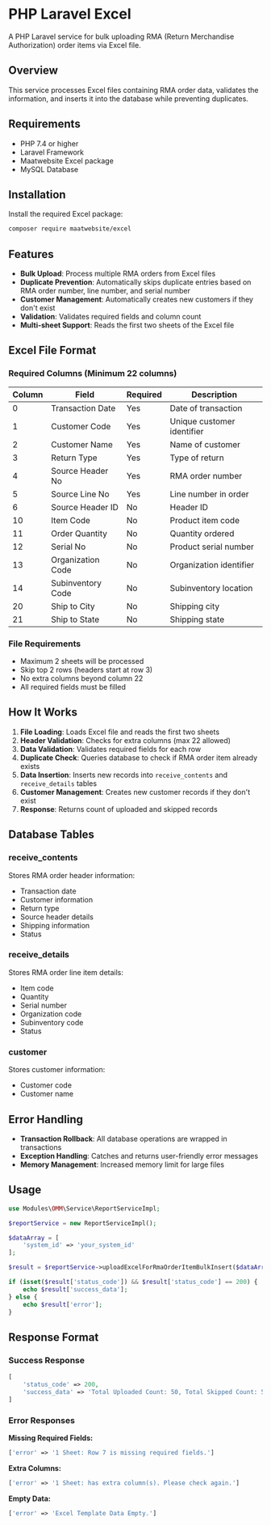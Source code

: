 # PHP Laravel Excel

A PHP Laravel service for bulk uploading RMA (Return Merchandise Authorization) order items via Excel file.

## Overview

This service processes Excel files containing RMA order data, validates the information, and inserts it into the database while preventing duplicates.

## Requirements

- PHP 7.4 or higher
- Laravel Framework
- Maatwebsite Excel package
- MySQL Database

## Installation

Install the required Excel package:

```bash
composer require maatwebsite/excel
```

## Features

- **Bulk Upload**: Process multiple RMA orders from Excel files
- **Duplicate Prevention**: Automatically skips duplicate entries based on RMA order number, line number, and serial number
- **Customer Management**: Automatically creates new customers if they don't exist
- **Validation**: Validates required fields and column count
- **Multi-sheet Support**: Reads the first two sheets of the Excel file

## Excel File Format

### Required Columns (Minimum 22 columns)

| Column | Field | Required | Description |
|--------|-------|----------|-------------|
| 0 | Transaction Date | Yes | Date of transaction |
| 1 | Customer Code | Yes | Unique customer identifier |
| 2 | Customer Name | Yes | Name of customer |
| 3 | Return Type | Yes | Type of return |
| 4 | Source Header No | Yes | RMA order number |
| 5 | Source Line No | Yes | Line number in order |
| 6 | Source Header ID | No | Header ID |
| 10 | Item Code | No | Product item code |
| 11 | Order Quantity | No | Quantity ordered |
| 12 | Serial No | No | Product serial number |
| 13 | Organization Code | No | Organization identifier |
| 14 | Subinventory Code | No | Subinventory location |
| 20 | Ship to City | No | Shipping city |
| 21 | Ship to State | No | Shipping state |

### File Requirements

- Maximum 2 sheets will be processed
- Skip top 2 rows (headers start at row 3)
- No extra columns beyond column 22
- All required fields must be filled

## How It Works

1. **File Loading**: Loads Excel file and reads the first two sheets
2. **Header Validation**: Checks for extra columns (max 22 allowed)
3. **Data Validation**: Validates required fields for each row
4. **Duplicate Check**: Queries database to check if RMA order item already exists
5. **Data Insertion**: Inserts new records into `receive_contents` and `receive_details` tables
6. **Customer Management**: Creates new customer records if they don't exist
7. **Response**: Returns count of uploaded and skipped records

## Database Tables

### receive_contents
Stores RMA order header information:
- Transaction date
- Customer information
- Return type
- Source header details
- Shipping information
- Status

### receive_details
Stores RMA order line item details:
- Item code
- Quantity
- Serial number
- Organization code
- Subinventory code
- Status

### customer
Stores customer information:
- Customer code
- Customer name

## Error Handling

- **Transaction Rollback**: All database operations are wrapped in transactions
- **Exception Handling**: Catches and returns user-friendly error messages
- **Memory Management**: Increased memory limit for large files

## Usage

```php
use Modules\OMM\Service\ReportServiceImpl;

$reportService = new ReportServiceImpl();

$dataArray = [
    'system_id' => 'your_system_id'
];

$result = $reportService->uploadExcelForRmaOrderItemBulkInsert($dataArray, $uploadFile);

if (isset($result['status_code']) && $result['status_code'] == 200) {
    echo $result['success_data'];
} else {
    echo $result['error'];
}
```

## Response Format

### Success Response
```php
[
    'status_code' => 200,
    'success_data' => 'Total Uploaded Count: 50, Total Skipped Count: 5'
]
```

### Error Responses

**Missing Required Fields:**
```php
['error' => '1 Sheet: Row 7 is missing required fields.']
```

**Extra Columns:**
```php
['error' => '1 Sheet: has extra column(s). Please check again.']
```

**Empty Data:**
```php
['error' => 'Excel Template Data Empty.']
```
